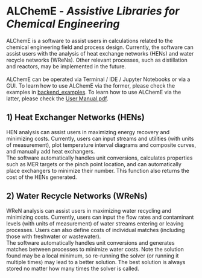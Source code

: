 # ALChemE - _Assistive Libraries for Chemical Engineering_

ALChemE is a software to assist users in calculations related to the chemical engineering field and process design.
Currently, the software can assist users with the analysis of heat exchange networks (HENs) and water recycle networks (WReNs). Other relevant processes, such as distillation and reactors, may be implemented in the future.<br/><br/>
ALChemE can be operated via Terminal / IDE / Jupyter Notebooks or via a GUI. To learn how to use ALChemE via the former, please check the examples in [backend_examples](backend_examples). To learn how to use ALChemE via the latter, please check the [User Manual.pdf](User%20Manual.pdf).

## 1) Heat Exchanger Networks (HENs)
HEN analysis can assist users in maximizing energy recovery and minimizing costs.
Currently, users can input streams and utilities (with units of measurement), plot temperature interval diagrams and composite curves, and manually add heat exchangers.\
The software automatically handles unit conversions, calculates properties such as MER targets or the pinch point location, and can automatically place exchangers to minimize their number.
This function also returns the cost of the HENs generated.

## 2) Water Recycle Networks (WReNs)
WReN analysis can assist users in maximizing water recycling and minimizing costs.
Currently, users can input the flow rates and contaminant levels (with units of measurement) of water streams entering or leaving processes. Users can also define costs of individual matches (including those with freshwater or wastewater).\
The software automatically handles unit conversions and generates matches between processes to minimize water costs. Note the solution found may be a local minimum, so re-running the solver (or running it multiple times) may lead to a better solution. The best solution is always stored no matter how many times the solver is called.


